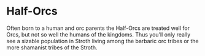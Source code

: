 # Half-Orcs
Often born to a human and orc parents the Half-Orcs are treated well for Orcs, but not so well the humans of the kingdoms. Thus you’ll only really see a sizable population in Stroth living among the barbaric orc tribes or the more shamanist tribes of the Stroth.
